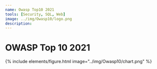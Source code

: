 ```yaml
---
name: Owasp Top10 2021
tools: [Security, SQL, Web]
image: ../img/Owasp10/logo.png
description: 
---
```


# OWASP Top 10 2021

{% include elements/figure.html image="../img/Owasp10/chart.png" %}
